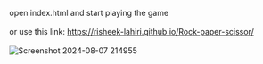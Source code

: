 open index.html and start playing the game</br> </br>
or use this link: https://risheek-lahiri.github.io/Rock-paper-scissor/ </br> </br>
![Screenshot 2024-08-07 214955](https://github.com/user-attachments/assets/eca48f88-e0b3-4439-9a7d-6d1d9ba796fc)
